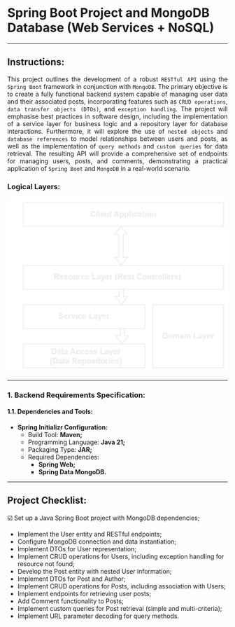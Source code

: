 # Spring Boot Project and MongoDB Database (Web Services + NoSQL)
***
## Instructions:
<p align="justify">
This project outlines the development of a robust <code>RESTful API</code> using the <code>Spring Boot</code> framework in conjunction with <code>MongoDB</code>. The primary objective is to create a fully functional backend system capable of managing user data and their associated posts, incorporating features such as <code>CRUD operations</code>, <code>data transfer objects (DTOs)</code>, and <code>exception handling</code>. The project will emphasise best practices in software design, including the implementation of a service layer for business logic and a repository layer for database interactions. Furthermore, it will explore the use of <code>nested objects</code> and <code>database references</code> to model relationships between users and posts, as well as the implementation of <code>query methods</code> and <code>custom queries</code> for data retrieval. The resulting API will provide a comprehensive set of endpoints for managing users, posts, and comments, demonstrating a practical application of <code>Spring Boot</code> and <code>MongoDB</code> in a real-world scenario.
</p>

### Logical Layers:
![Logical Layers](https://github.com/souzafcharles/Complete-Java-Object-Oriented-Programming-and-Projects/blob/master/Section_U21_Spring_Boot_Project_and_MongoDB_Database_Web_Services_NoSQL/mongoDBSpringBoot/src/main/resources/static/img/logical-layers.png)
***
### 1. Backend Requirements Specification:
#### 1.1. Dependencies and Tools:
- **Spring Initializr Configuration:**
  - Build Tool: **Maven;**
  - Programming Language: **Java 21;**
  - Packaging Type: **JAR;**
  - Required Dependencies:
    - **Spring Web;**
    - **Spring Data MongoDB.**
***

## Project Checklist:

:ballot_box_with_check: Set up a Java Spring Boot project with MongoDB dependencies;
 - Implement the User entity and RESTful endpoints;
 - Configure MongoDB connection and data instantiation;
 - Implement DTOs for User representation;
 - Implement CRUD operations for Users, including exception handling for resource not found;
 - Develop the Post entity with nested User information;
 - Implement DTOs for Post and Author;
 - Implement CRUD operations for Posts, including association with Users;
 - Implement endpoints for retrieving user posts;
 - Add Comment functionality to Posts;
 - Implement custom queries for Post retrieval (simple and multi-criteria);
 - Implement URL parameter decoding for query methods.
